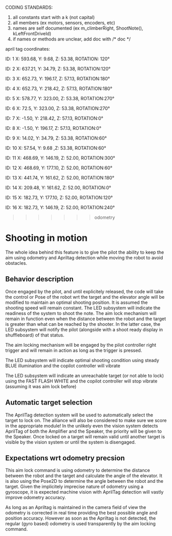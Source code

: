 CODING STANDARDS:
1. all constants start with a k (not capital)
2. all members (ex motors, sensors, encoders, etc)
3. names are self documented (ex m_climberRight, ShootNote(), kLeftFrontDriveId)
4. if names or methods are unclear, add doc with /* doc */

april tag coordinates:

ID: 1 X: 593.68, Y: 9.68, Z: 53.38, ROTATION: 120°

ID: 2 X: 637.21, Y: 34.79, Z: 53.38, ROTATION:120°

ID: 3 X: 652.73, Y: 196.17, Z: 57.13, ROTATION:180°

ID: 4 X: 652.73, Y: 218.42, Z: 57.13, ROTATION:180°

ID: 5 X: 578.77, Y: 323.00, Z: 53.38, ROTATION:270°

ID: 6 X: 72.5, Y: 323.00, Z: 53.38, ROTATION:270°

ID: 7 X: -1.50, Y: 218.42, Z: 57.13, ROTATION:0°

ID: 8 X: -1.50, Y: 196.17, Z: 57.13, ROTATION:0°

ID: 9 X: 14.02, Y: 34.79, Z: 53.38, ROTATION:60°

ID: 10 X: 57.54, Y: 9.68 ,Z: 53.38, ROTATION:60°

ID: 11 X: 468.69, Y: 146.19, Z: 52.00, ROTATION:300°

ID: 12 X: 468.69, Y: 177.10, Z: 52.00, ROTATION:60°

ID: 13 X: 441.74, Y: 161.62, Z: 52.00, ROTATION:180°

ID: 14 X: 209.48, Y: 161.62, Z: 52.00, ROTATION:0°

ID: 15 X: 182.73, Y: 177.10, Z: 52.00, ROTATION:120°

ID: 16 X: 182.73, Y: 146.19, Z: 52.00, ROTATION:240°
>>>>>>> odometry

# Shooting in motion 
The whole idea behind this feature is to give the pilot the ability to keep the aim using odometry and Apriltag detection while moving the robot to avoid obstacles.

## Behavior description
Once engaged by the pilot, and until explicitely released, the code will take the control or Pose of the robot wrt the target and the elevator angle will be modified to maintain an optimal shooting position. It is assumed the shooting speed will remain constant.  The LED subsystem will indicate the readiness of the system to shoot the note. The aim lock mechanism will remain in function even when the distance between the robot and the target is greater than what can be reached by the shooter. In the latter case, the LED subsystem will notify the pilot (alongside with a shoot ready display in shuffleboard) of that status.

The aim locking mechanism will be engaged by the pilot controller right trigger and will remain in action as long as the trigger is pressed.

The LED subsystem will indicate optimal shooting condition using steady BLUE illumination and the copilot controller will vibrate

The LED subsystem will indicate an unreachable target (or not able to lock) using the FAST FLASH WHITE and the copilot controller will stop vibrate (assuming it was aim lock before)

## Automatic target selection
The AprilTag detection system will be used to automatically select the target to lock on. The alliance will also be considered to make sure we score in the appropriate module! In the unlikely even the vision system detects AprilTag of both the Amplifier and the Speaker, the priority will be given to the Speaker. Once locked on a target will remain valid until another target is visible by the vision system or until the system is disengaged.

## Expectations wrt odometry precsion
This aim lock command is using odometry to determine the distance between the robot and the target and calculate the angle of the elevator. It is also using the Pose2D to determine the angle between the robot and the target. Given the implicitely imprecise nature of odometry using a gyroscope, it is expected machine vision with AprilTag detection will vastly improve odometry accuracy.

As long as an Apriltag is maintained in the camera field of view the odometry is corrected in real time providing the best possible angle and position accuracy. However as soon as the Apriltag is not detected, the regular (gyro based) odometry is used transparently by the aim locking command.